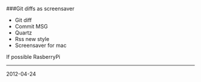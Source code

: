 ###Git diffs as screensaver

* Git diff
* Commit MSG
* Quartz
* Rss new style 
* Screensaver for mac

If possible RasberryPi 


---
2012-04-24